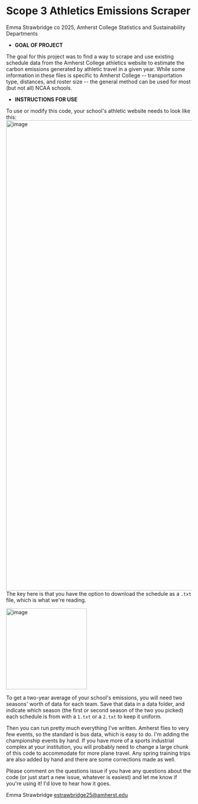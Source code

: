 # Scope 3 Athletics Emissions Scraper
Emma Strawbridge co 2025, Amherst College Statistics and Sustainability Departments

- **GOAL OF PROJECT**

The goal for this project was to find a way to scrape and use existing schedule data from the Amherst College athletics website to estimate the carbon emissions generated by athletic travel in a given year. While some information in these files is specific to Amherst College -- transportation type, distances, and roster size -- the general method can be used for most (but not all) NCAA schools. 

- **INSTRUCTIONS FOR USE**

To use or modify this code, your school's athletic website needs to look like this:
<img width="1272" alt="image" src="https://github.com/user-attachments/assets/3d8c0427-f357-4dec-abff-7fa40a5e6b5e">
The key here is that you have the option to download the schedule as a `.txt` file, which is what we're reading.

<img width="219" alt="image" src="https://github.com/user-attachments/assets/e05884ca-2ac1-44a4-a5a7-475896b7791a">

To get a two-year average of your school's emissions, you will need two seasons' worth of data for each team. Save that data in a data folder, and indicate which season (the first or second season of the two you picked) each schedule is from with a `1.txt` or a `2.txt` to keep it uniform. 

Then you can run pretty much everything I've written. Amherst flies to very few events, so the standard is bus data, which is easy to do. I'm adding the championship events by hand. If you have more of a sports industrial complex at your institution, you will probably need to change a large chunk of this code to accommodate for more plane travel. Any spring training trips are also added by hand and there are some corrections made as well. 

Please comment on the questions issue if you have any questions about the code (or just start a new issue, whatever is easiest) and let me know if you're using it! I'd love to hear how it goes.


Emma Strawbridge estrawbridge25@amherst.edu
